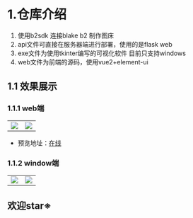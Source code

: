 # 1.仓库介绍

1. 使用b2sdk 连接blake b2 制作图床
2. api文件可直接在服务器端进行部署，使用的是flask web
3. exe文件为使用tkinter编写的可视化软件 目前只支持windows
4. web文件为前端的源码，使用vue2+element-ui

## 1.1 效果展示

### 1.1.1 web端

<table>
<tr>
<td>
<img src="https://cloud.mr90.top/file/imagecloud/hexo/4/c381c64f-9f67-4889-9a2c-76e65d8c6b35.png"  />
</td>
<td>
<img src="https://cloud.mr90.top/file/imagecloud/hexo/4/ea438b20-04fb-4ec6-97e3-1d46ed1962e2.png"  />

</td>
</tr>
</table>

- 预览地址：[在线](https://cloud.mr90.cf/)

### 1.1.2 window端

<table>
<tr>
<td>
<img src="https://cloud.mr90.top/file/imagecloud/hexo/4/ba0e1c3a-0b4d-420d-820b-e8ef91de9147.png"  />
</td>
<td>
<img src="https://cloud.mr90.top/file/imagecloud/hexo/4/01db72e0-b232-4c81-9db8-78ad2a7b75e7.png"  />
</td>
</tr>
</table>

## 欢迎star※